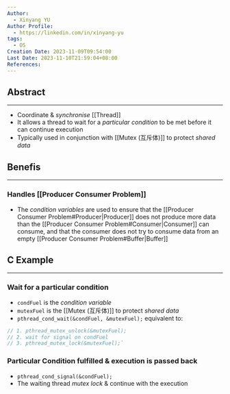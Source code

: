 ```yaml
---
Author:
  - Xinyang YU
Author Profile:
  - https://linkedin.com/in/xinyang-yu
tags:
  - OS
Creation Date: 2023-11-09T09:54:00
Last Date: 2023-11-10T21:59:04+08:00
References:
---
```

## Abstract
---
- Coordinate & *synchronise* [[Thread]]
- It allows a thread to wait for a *particular condition* to be met before it can continue execution
- Typically used in conjunction with [[Mutex (互斥体)]] to protect *shared data*

## Benefis
---
### Handles [[Producer Consumer Problem]]
- The *condition variables* are used to ensure that the [[Producer Consumer Problem#Producer|Producer]] does not produce more data than the [[Producer Consumer Problem#Consumer|Consumer]] can consume, and that the consumer does not try to consume data from an empty [[Producer Consumer Problem#Buffer|Buffer]]

## C Example
---
### Wait for a particular condition
- `condFuel` is the *condition variable*
- `mutexFuel` is the [[Mutex (互斥体)]] to protect *shared data*
- `pthread_cond_wait(&condFuel, &mutexFuel);` equivalent to: 
```c
// 1. pthread_mutex_unlock(&mutexFuel); 
// 2. wait for signal on condFuel 
// 3. pthread_mutex_lock(&mutexFuel);`
```
### Particular Condition fulfilled & execution is passed back
- `pthread_cond_signal(&condFuel);`
- The waiting thread *mutex lock* & continue with the execution